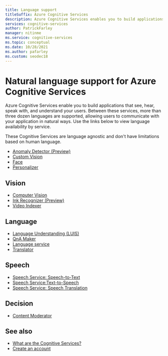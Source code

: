 ```yaml
---
title: Language support
titleSuffix: Azure Cognitive Services
description: Azure Cognitive Services enables you to build applications that see, hear, speak with, and understand your users. Between these services, more than three dozen languages are supported, allowing users to communicate with your application in natural ways.
services: cognitive-services
author: PatrickFarley
manager: nitinme
ms.service: cognitive-services
ms.topic: conceptual
ms.date: 10/28/2021
ms.author: pafarley
ms.custom: seodec18
---
```


# Natural language support for Azure Cognitive Services

Azure Cognitive Services enable you to build applications that see, hear, speak with, and understand your users. Between these services, more than three dozen languages are supported, allowing users to communicate with your application in natural ways. Use the links below to view language availability by service.

These Cognitive Services are language agnostic and don't have limitations based on human language.

* [Anomaly Detector (Preview)](./anomaly-detector/index.yml)
* [Custom Vision](./custom-vision-service/index.yml)
* [Face](./computer-vision/index-identity.yml)
* [Personalizer](./personalizer/index.yml)

## Vision

* [Computer Vision](./computer-vision/language-support.md)
* [Ink Recognizer (Preview)](/previous-versions/azure/cognitive-services/Ink-Recognizer/language-support)
* [Video Indexer](../azure-video-indexer/language-identification-model.md#guidelines-and-limitations)

## Language

* [Language Understanding (LUIS)](./luis/luis-language-support.md)
* [QnA Maker](./qnamaker/overview/language-support.md)
* [Language service](./text-analytics/language-support.md)
* [Translator](./translator/language-support.md)

## Speech

* [Speech Service: Speech-to-Text](./speech-service/language-support.md#speech-to-text)
* [Speech Service:Text-to-Speech](./speech-service/language-support.md#text-to-speech)
* [Speech Service: Speech Translation](./speech-service/language-support.md#speech-translation)

## Decision

* [Content Moderator](./content-moderator/language-support.md)

## See also

* [What are the Cognitive Services?](./what-are-cognitive-services.md)
* [Create an account](cognitive-services-apis-create-account.md)